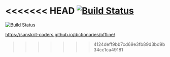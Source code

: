 <<<<<<< HEAD
[![Build Status](https://travis-ci.com/indic-dict/stardict-oriya.svg?branch=master)](https://travis-ci.com/indic-dict/stardict-oriya)
=======
[![Build Status](https://travis-ci.com/indic-dict/stardict-oriya.svg?branch=master)](https://travis-ci.com/indic-dict/stardict-oriya) 

https://sanskrit-coders.github.io/dictionaries/offline/
>>>>>>> 4124deff9bb7cd69e3fb89d3bd9b34cc1ca49181
